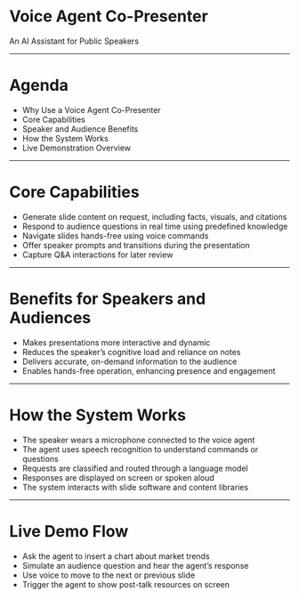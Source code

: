 # Voice Agent Co-Presenter

An AI Assistant for Public Speakers

---

# Agenda

- Why Use a Voice Agent Co-Presenter
- Core Capabilities
- Speaker and Audience Benefits
- How the System Works
- Live Demonstration Overview

---

# Core Capabilities

- Generate slide content on request, including facts, visuals, and citations
- Respond to audience questions in real time using predefined knowledge
- Navigate slides hands-free using voice commands
- Offer speaker prompts and transitions during the presentation
- Capture Q&A interactions for later review

---

# Benefits for Speakers and Audiences

- Makes presentations more interactive and dynamic
- Reduces the speaker’s cognitive load and reliance on notes
- Delivers accurate, on-demand information to the audience
- Enables hands-free operation, enhancing presence and engagement

---

# How the System Works

- The speaker wears a microphone connected to the voice agent
- The agent uses speech recognition to understand commands or questions
- Requests are classified and routed through a language model
- Responses are displayed on screen or spoken aloud
- The system interacts with slide software and content libraries

---

# Live Demo Flow

- Ask the agent to insert a chart about market trends
- Simulate an audience question and hear the agent’s response
- Use voice to move to the next or previous slide
- Trigger the agent to show post-talk resources on screen
